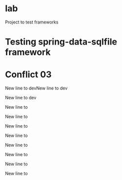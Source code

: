 # lab
Project to test frameworks

# Testing spring-data-sqlfile framework
# Conflict 03
New line to devNew line to dev 

New line to dev 

New line to  

New line to  

New line to  

New line to  

New line to  

New line to  

New line to  

New line to  


